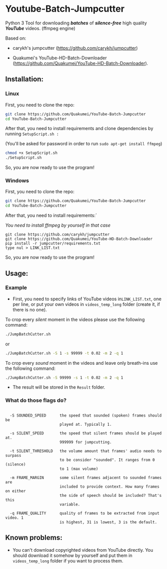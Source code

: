 # Youtube-Batch-Jumpcutter

Python 3 Tool for downloading ***batches*** of ***silence-free*** high quality ***YouTube*** videos. (ffmpeg engine)

Based on:

- carykh's jumpcutter (https://github.com/carykh/jumpcutter) 

- Quakumei's YouTube-HD-Batch-Downloader (https://github.com/Quakumei/YouTube-HD-Batch-Downloader).





## Installation:

### Linux

First, you need to clone the repo:

```bash
git clone https://github.com/Quakumei/YouTube-Batch-Jumpcutter
cd YouTube-Batch-Jumpcutter
```

After that, you need to install requirements  and clone dependencies by running `SetupScript.sh :`

(You'll be asked for password in order to run `sudo apt-get install ffmpeg`)

```bash
chmod +x SetupScript.sh
./SetupScript.sh
```

So, you are now ready to use the program!

### Windows

First, you need to clone the repo:

```bash
git clone https://github.com/Quakumei/YouTube-Batch-Jumpcutter
cd YouTube-Batch-Jumpcutter
```

After that, you need to install requirements:`

*You need to install ffmpeg by yourself in that case*

```shell
git clone https://github.com/carykh/jumpcutter
git clone https://github.com/Quakumei/YouTube-HD-Batch-Downloader
pip install -r jumpcutter/requirements.txt
type nul > LINK_LIST.txt
```

So, you are now ready to use the program!





## Usage:

### Example

- First, you need to specify links of YouTube videos in`LINK_LIST.txt`, one per line, or put your own videos in `videos_temp_long` folder (create it, if there is no one).

To crop every *silent* moment in the videos please use the following command:

```bash
./JumpBatchCutter.sh
```

or

```bash
./JumpBatchCutter.sh -S 1 -s 99999 -t 0.02 -m 2 -q 1
```

To crop every *sound* moment in the videos and leave only breath-ins use the following command:

```bash
./JumpBatchCutter.sh -S 99999 -s 1 -t 0.02 -m 2 -q 1
```

* The result will be stored in the `Result` folder.



### What do those flags do?

```
                      
  -S SOUNDED_SPEED      the speed that sounded (spoken) frames should be
                        played at. Typically 1.
  
  -s SILENT_SPEED       the speed that silent frames should be played at.
                        999999 for jumpcutting.
                        
  -t SILENT_THRESHOLD   the volume amount that frames' audio needs to surpass
                        to be consider "sounded". It ranges from 0 (silence)
                        to 1 (max volume)
  
  -m FRAME_MARGIN       some silent frames adjacent to sounded frames are
                        included to provide context. How many frames on either
                        the side of speech should be included? That's this
                        variable.
  
  -q FRAME_QUALITY      quality of frames to be extracted from input video. 1
                        is highest, 31 is lowest, 3 is the default.

```



## Known problems:

-  You can't download copyrighted videos from YouTube directly. You should download it somehow by yourself and put them in `videos_temp_long` folder if you want to process them.
